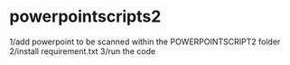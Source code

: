 # powerpointscripts2

1/add powerpoint to be scanned within the POWERPOINTSCRIPT2 folder 
2/install requirement.txt
3/run the code
